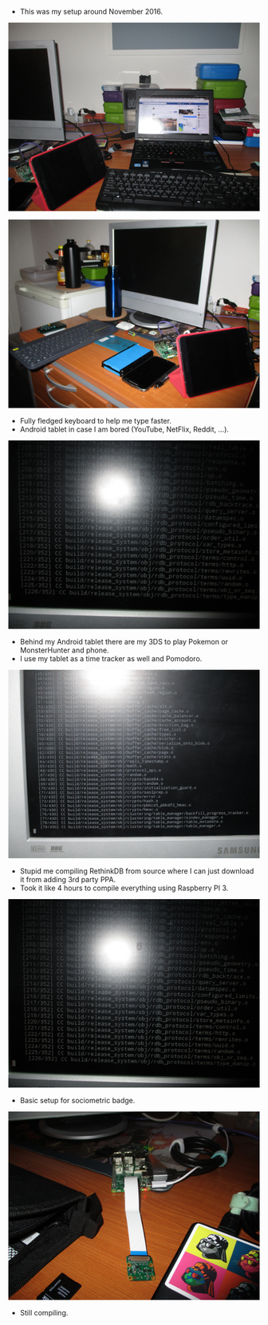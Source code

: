 * This was my setup around November 2016.

![./20161224-1041-cet-1-1.png](./20161224-1041-cet-1-1.png)

![./20161224-1041-cet-1-2.png](./20161224-1041-cet-1-2.png)

* Fully fledged keyboard to help me type faster.
* Android tablet in case I am bored (YouTube, NetFlix, Reddit, ...).

![./20161224-1041-cet-1-3.png](./20161224-1041-cet-1-3.png)

* Behind my Android tablet there are my 3DS to play Pokemon or MonsterHunter and phone.
* I use my tablet as a time tracker as well and Pomodoro.

![./20161224-1041-cet-1-4.png](./20161224-1041-cet-1-4.png)

* Stupid me compiling RethinkDB from source where I can just download it from adding 3rd party PPA.
* Took it like 4 hours to compile everything using Raspberry PI 3.

![./20161224-1041-cet-1-5.png](./20161224-1041-cet-1-5.png)

* Basic setup for sociometric badge.

![./20161224-1041-cet-1-6.png](./20161224-1041-cet-1-6.png)

* Still compiling.